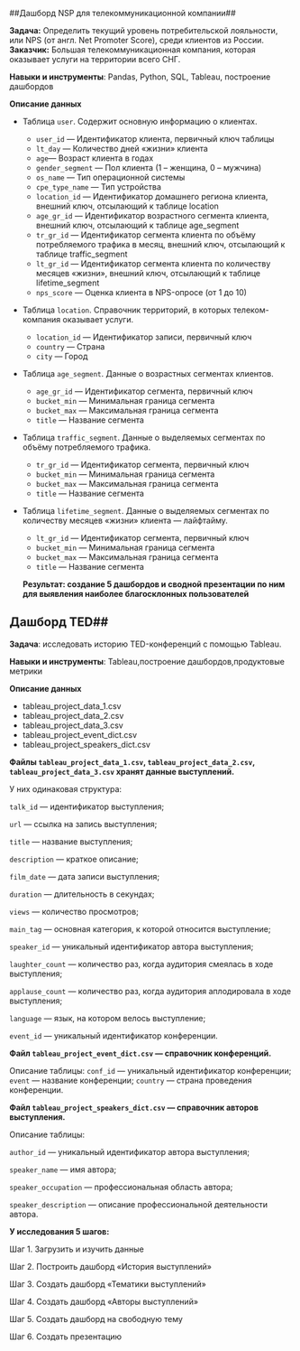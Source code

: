 ##Дашборд NSP для телекоммуникационной компании##

**Задача:**
Определить текущий уровень потребительской лояльности, или NPS (от англ. Net Promoter Score), среди клиентов из России. 
**Заказчик:**
Большая телекоммуникационная компания, которая оказывает услуги на территории всего СНГ.

**Навыки и инструменты**: Pandas, Python, SQL, Tableau, построение дашбордов

**Описание данных**
- Таблица `user`. Содержит основную информацию о клиентах.
    - `user_id` —	Идентификатор клиента, первичный ключ таблицы
    - `lt_day` —	Количество дней «жизни» клиента
    - `age`—	Возраст клиента в годах
    - `gender_segment` —	Пол клиента (1 – женщина, 0 – мужчина)
    - `os_name` —	Тип операционной системы
    - `cpe_type_name` —	Тип устройства
    - `location_id` —	Идентификатор домашнего региона клиента, внешний ключ, отсылающий к таблице location
    - `age_gr_id` —	Идентификатор возрастного сегмента клиента, внешний ключ, отсылающий к таблице age_segment
    - `tr_gr_id` —	Идентификатор сегмента клиента по объёму потребляемого трафика в месяц, внешний ключ, отсылающий к таблице traffic_segment
    - `lt_gr_id` —	Идентификатор сегмента клиента по количеству месяцев «жизни», внешний ключ, отсылающий к таблице lifetime_segment
    - `nps_score` — Оценка клиента в NPS-опросе (от 1 до 10)
    
- Таблица `location`. Справочник территорий, в которых телеком-компания оказывает услуги.
    - `location_id` —	Идентификатор записи, первичный ключ
    - `country` —	Страна
    - `city` —	Город
    
- Таблица `age_segment`. Данные о возрастных сегментах клиентов.
    - `age_gr_id` —	Идентификатор сегмента, первичный ключ
    - `bucket_min` —	Минимальная граница сегмента
    - `bucket_max` — 	Максимальная граница сегмента
    - `title` —	Название сегмента
    
- Таблица `traffic_segment`. Данные о выделяемых сегментах по объёму потребляемого трафика.
    - `tr_gr_id` —	Идентификатор сегмента, первичный ключ
    - `bucket_min` —	Минимальная граница сегмента
    - `bucket_max` —	Максимальная граница сегмента
    - `title` —	Название сегмента
    
- Таблица `lifetime_segment`. Данные о выделяемых сегментах по количеству месяцев «жизни» клиента — лайфтайму.
    - `lt_gr_id` —	Идентификатор сегмента, первичный ключ
    - `bucket_min` —	Минимальная граница сегмента
    - `bucket_max` —	Максимальная граница сегмента
    - `title` —	Название сегмента
 
  **Результат: создание 5 дашбордов и сводной презентации по ним для выявления наиболее благосклонных пользователей**

## Дашборд TED##

**Задача**: исследовать историю TED-конференций с помощью Tableau.

**Навыки и инструменты**: Tableau,построение дашбордов,продуктовые метрики

**Описание данных**
- tableau_project_data_1.csv
- tableau_project_data_2.csv
- tableau_project_data_3.csv
- tableau_project_event_dict.csv
- tableau_project_speakers_dict.csv

**Файлы `tableau_project_data_1.csv`, `tableau_project_data_2.csv`, `tableau_project_data_3.csv` хранят данные выступлений.**

У них одинаковая структура:

`talk_id` — идентификатор выступления;

`url` — ссылка на запись выступления;

`title` — название выступления;

`description` — краткое описание;

`film_date` — дата записи выступления;

`duration` — длительность в секундах;

`views` — количество просмотров;

`main_tag` — основная категория, к которой относится выступление;

`speaker_id` — уникальный идентификатор автора выступления;

`laughter_count` — количество раз, когда аудитория смеялась в ходе выступления;

`applause_count` — количество раз, когда аудитория аплодировала в ходе выступления;

`language` — язык, на котором велось выступление;

`event_id` — уникальный идентификатор конференции.



**Файл `tableau_project_event_dict.csv` — справочник конференций.** 

Описание таблицы:
`conf_id` — уникальный идентификатор конференции;
`event` — название конференции;
`country` — страна проведения конференции.


**Файл `tableau_project_speakers_dict.csv` — справочник авторов выступления.**

Описание таблицы:

`author_id` — уникальный идентификатор автора выступления;

`speaker_name` — имя автора;

`speaker_occupation` — профессиональная область автора;

`speaker_description` — описание профессиональной деятельности автора.


**У исследования 5 шагов:**

Шаг 1. Загрузить и изучить данные

Шаг 2. Построить дашборд «История выступлений»

Шаг 3. Создать дашборд «Тематики выступлений»

Шаг 4. Создать дашборд «Авторы выступлений»

Шаг 5. Создать дашборд на свободную тему

Шаг 6. Создать презентацию

